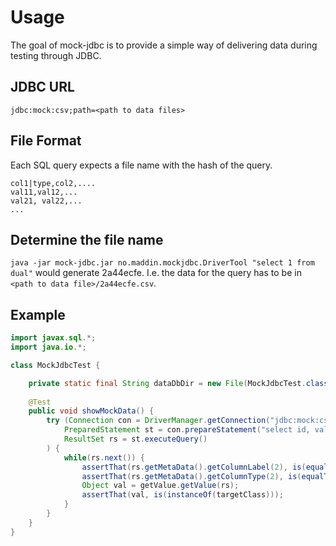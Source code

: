 # Usage
The goal of mock-jdbc is to provide a simple way of delivering data during testing through JDBC.

## JDBC URL
`jdbc:mock:csv;path=<path to data files>`

## File Format
Each SQL query expects a file name with the hash of the query. 
```
col1|type,col2,....
val11,val12,...
val21, val22,...
...
```

## Determine the file name 
`java -jar mock-jdbc.jar no.maddin.mockjdbc.DriverTool "select 1 from dual"` would generate 2a44ecfe. 
I.e. the data for the query has to be in `<path to data file>/2a44ecfe.csv`.

## Example

```java
import javax.sql.*;
import java.io.*;

class MockJdbcTest {

    private static final String dataDbDir = new File(MockJdbcTest.class.getResource("/mockdb").getFile()).getAbsolutePath();
    
    @Test        
    public void showMockData() {
        try (Connection con = DriverManager.getConnection("jdbc:mock:csv;path=" + dataDbDir);
            PreparedStatement st = con.prepareStatement("select id, val from testTable");
            ResultSet rs = st.executeQuery()
        ) {
            while(rs.next()) {
                assertThat(rs.getMetaData().getColumnLabel(2), is(equalTo("val")));
                assertThat(rs.getMetaData().getColumnType(2), is(equalTo(columnType)));
                Object val = getValue.getValue(rs);
                assertThat(val, is(instanceOf(targetClass)));
            }
        }
    }
}
```